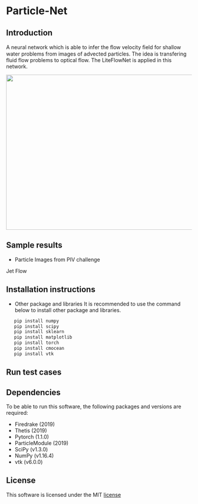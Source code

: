 # Particle-Net

## Introduction
A neural network which is able to infer the ﬂow velocity ﬁeld for shallow water problems from images of advected particles. The idea is transfering fluid flow problems to optical flow. The LiteFlowNet is applied in this network.

<p align="center">
  <img src="https://user-images.githubusercontent.com/33411325/64025420-8e70b600-cb34-11e9-9545-1f279c2a12a1.png" width="619" height="420"><br>
</p>


## Sample results

- Particle Images from PIV challenge

Jet Flow




## Installation instructions
- Other package and libraries
It is recommended to use the command below to install other package and libraries.
```bash
   pip install numpy
   pip install scipy
   pip install sklearn 
   pip install matplotlib
   pip install torch
   pip install cmocean
   pip install vtk
```

## Run test cases




## Dependencies
To be able to run this software, the following packages and versions are required:

- Firedrake (2019)
- Thetis (2019)
- Pytorch (1.1.0)
- ParticleModule (2019)
- SciPy (v1.3.0)
- NumPy (v1.16.4)
- vtk (v6.0.0)


## License
This software is licensed under the MIT [license](https://github.com/msc-acse/acse-9-independent-research-project-erizmr/blob/master/License)
